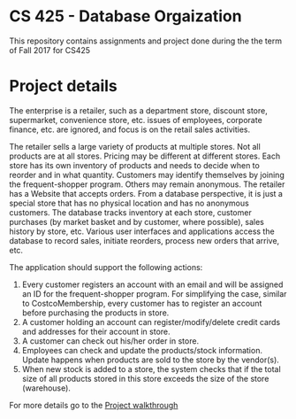 # CS 425 - Database Orgaization

This repository contains assignments and project done during the the term of Fall 2017 for CS425

# Project details

The enterprise is a retailer, such as a department store, discount store, supermarket, convenience store, etc. issues of employees, corporate finance, etc. are ignored, and focus is on the retail sales activities.

The retailer sells a large variety of products at multiple stores. Not all products are at all stores. Pricing may be different at different stores. Each store has its own inventory of products and needs to decide when to reorder and in what quantity. Customers may identify themselves by joining the frequent-shopper program. Others may remain anonymous. The retailer has a Website that accepts orders. From a database perspective, it is just a special store that has no physical location and has no anonymous customers. The database tracks inventory at each store, customer purchases (by market basket and by customer, where possible), sales history by store, etc. Various user interfaces and applications access the database to record sales, initiate reorders, process new orders that arrive, etc.

The application should support the following actions:
1. Every customer registers an account with an email and will be assigned an ID for the frequent-shopper program. For simplifying the case, similar to CostcoMembership, every customer has to register an account before purchasing the products in store.
2. A customer holding an account can register/modify/delete credit cards and addresses for their account in store.
3. A customer can check out his/her order in store.
4. Employees can check and update the products/stock information. Update happens when products are sold to the store by the vendor(s).
5. When new stock is added to a store, the system checks that if the total size of all products stored in this store exceeds the size of the store (warehouse).

For more details go to the [Project walkthrough](master/project/Project%20walkthrough.pptx)
